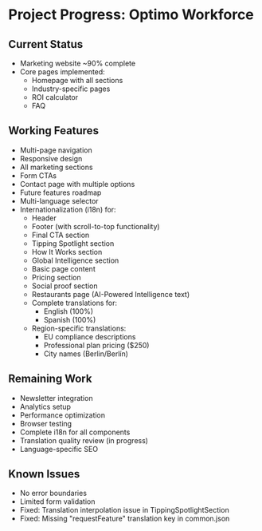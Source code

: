 # Project Progress: Optimo Workforce

## Current Status
- Marketing website ~90% complete
- Core pages implemented:
  - Homepage with all sections
  - Industry-specific pages
  - ROI calculator
  - FAQ

## Working Features
- Multi-page navigation
- Responsive design
- All marketing sections
- Form CTAs
- Contact page with multiple options
- Future features roadmap
- Multi-language selector
- Internationalization (i18n) for:
  - Header
  - Footer (with scroll-to-top functionality)
  - Final CTA section
  - Tipping Spotlight section
  - How It Works section
  - Global Intelligence section
  - Basic page content
  - Pricing section
  - Social proof section
  - Restaurants page (AI-Powered Intelligence text)
  - Complete translations for:
    - English (100%)
    - Spanish (100%)
  - Region-specific translations:
    - EU compliance descriptions
    - Professional plan pricing ($250)
    - City names (Berlin/Berlín)

## Remaining Work
- Newsletter integration
- Analytics setup
- Performance optimization
- Browser testing
- Complete i18n for all components
- Translation quality review (in progress)
- Language-specific SEO

## Known Issues
- No error boundaries
- Limited form validation
- Fixed: Translation interpolation issue in TippingSpotlightSection
- Fixed: Missing "requestFeature" translation key in common.json
